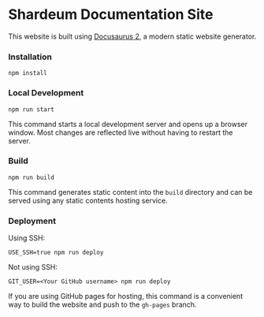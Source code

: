 # Shardeum Documentation Site

This website is built using [Docusaurus 2](https://docusaurus.io/), a modern static website generator.

### Installation

```
npm install
```

### Local Development

```
npm run start
```

This command starts a local development server and opens up a browser window. Most changes are reflected live without having to restart the server.

### Build

```
npm run build
```

This command generates static content into the `build` directory and can be served using any static contents hosting service.

### Deployment

Using SSH:

```
USE_SSH=true npm run deploy
```

Not using SSH:

```
GIT_USER=<Your GitHub username> npm run deploy
```

If you are using GitHub pages for hosting, this command is a convenient way to build the website and push to the `gh-pages` branch.
